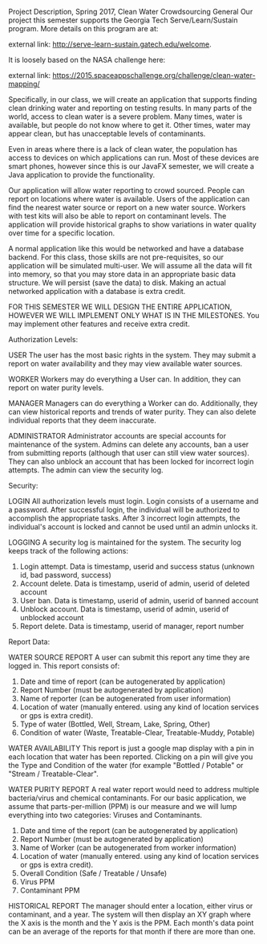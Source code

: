 Project Description, Spring 2017, Clean Water Crowdsourcing
General
Our project this semester supports the Georgia Tech Serve/Learn/Sustain program. 
More details on this program are at: 

external link: http://serve-learn-sustain.gatech.edu/welcome.

It is loosely based on the NASA challenge here: 

external link: https://2015.spaceappschallenge.org/challenge/clean-water-mapping/

Specifically, in our class, we will create an application that supports finding 
clean drinking water and reporting on testing results. In many parts of the world, 
access to clean water is a severe problem. Many times, water is available, but people 
do not know where to get it. Other times, water may appear clean, but has unacceptable 
levels of contaminants.

Even in areas where there is a lack of clean water, the population has access to 
devices on which applications can run. Most of these devices are smart phones, however 
since this is our JavaFX semester, we will create a Java application to provide the functionality.

Our application will allow water reporting to crowd sourced. People can report on 
locations where water is available. Users of the application can find the nearest 
water source or report on a new water source. Workers with test kits will also be 
able to report on contaminant levels. The application will provide historical graphs 
to show variations in water quality over time for a specific location.

A normal application like this would be networked and have a database backend. 
For this class, those skills are not pre-requisites, so our application will be 
simulated multi-user. We will assume all the data will fit into memory, so that 
you may store data in an appropriate basic data structure. We will persist (save the data) 
to disk. Making an actual networked application with a database is extra credit.

FOR THIS SEMESTER WE WILL DESIGN THE ENTIRE APPLICATION, HOWEVER WE WILL IMPLEMENT ONLY 
WHAT IS IN THE MILESTONES. You may implement other features and receive extra credit.

Authorization Levels:

USER
The user has the most basic rights in the system. They may submit a report 
on water availability and they may view available water sources.

WORKER
Workers may do everything a User can. In addition, they can report on water purity levels.

MANAGER
Managers can do everything a Worker can do. Additionally, 
they can view historical reports and trends of water purity. 
They can also delete individual reports that they deem inaccurate.

ADMINISTRATOR
Administrator accounts are special accounts for maintenance of the system. 
Admins can delete any accounts, ban a user from submitting reports 
(although that user can still view water sources). 
They can also unblock an account that has been locked for incorrect login attempts. The admin can view the security log.

Security: 

LOGIN
All authorization levels must login. Login consists of a username and a password. 
After successful login, the individual will be authorized to accomplish the appropriate tasks. 
After 3 incorrect login attempts, the individual's account is locked and cannot be used until an admin unlocks it.

LOGGING
A security log is maintained for the system. The security log keeps track of the following actions:

1. Login attempt. Data is timestamp, userid and success status (unknown id, bad password, success)
2. Account delete. Data is timestamp, userid of admin, userid of deleted account
3. User ban. Data is timestamp, userid of admin, userid of banned account
4. Unblock account. Data is timestamp, userid of admin, userid of unblocked account
5. Report delete. Data is timestamp, userid of manager, report number

Report Data:

WATER SOURCE REPORT
A user can submit this report any time they are logged in. This report consists of:

1. Date and time of report (can be autogenerated by application)
2. Report Number (must be autogenerated by application)
3. Name of reporter (can be autogenerated from user information)
4. Location of water (manually entered. using any kind of location services or gps is extra credit).
5. Type of water (Bottled, Well, Stream, Lake, Spring, Other)
6. Condition of water (Waste, Treatable-Clear, Treatable-Muddy, Potable)
   
WATER AVAILABILITY
This report is just a google map display with a pin in each location that water has been reported. 
Clicking on a pin will give you the Type and Condition of the water (for example "Bottled / Potable" or "Stream / Treatable-Clear".

WATER PURITY REPORT
A real water report would need to address multiple bacteria/virus and chemical contaminants. 
For our basic application, we assume that parts-per-million (PPM) is our measure and we will 
lump everything into two categories: Viruses and Contaminants.

1. Date and time of the report (can be autogenerated by application)
2. Report Number (must be autogenerated by application)
3. Name of Worker (can be autogenerated from worker information)
4. Location of water (manually entered. using any kind of location services or gps is extra credit).
5. Overall Condition (Safe / Treatable / Unsafe)
6. Virus PPM
7. Contaminant PPM

HISTORICAL REPORT
The manager should enter a location, either virus or contaminant, and a year. The system will then display an XY graph where the X axis is the month and the Y axis is the PPM. Each month's data point can be an average of the reports for that month if there are more than one.
